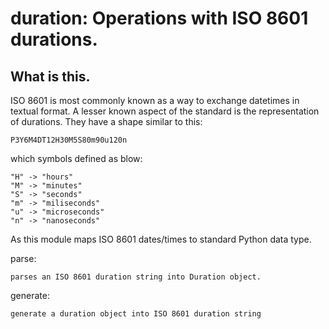 # duration: Operations with ISO 8601 durations.

## What is this.

ISO 8601 is most commonly known as a way to exchange datetimes in textual format. A
lesser known aspect of the standard is the representation of durations. They have a
shape similar to this:

```
P3Y6M4DT12H30M5S80m90u120n
```

which symbols defined as blow:<br />

```
"H" -> "hours"
"M" -> "minutes"
"S" -> "seconds"
"m" -> "miliseconds"
"u" -> "microseconds"
"n" -> "nanoseconds"
```

As this module maps ISO 8601 dates/times to standard Python data type.

parse:
```
parses an ISO 8601 duration string into Duration object.
```

generate:
```
generate a duration object into ISO 8601 duration string 
```